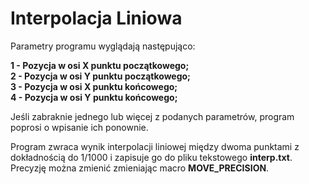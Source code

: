 # Interpolacja Liniowa

Parametry programu wyglądają następująco:<br>

**1 - Pozycja w osi X punktu początkowego;**<br>
**2 - Pozycja w osi Y punktu początkowego;**<br>
**3 - Pozycja w osi X punktu końcowego;**<br>
**4 - Pozycja w osi Y punktu końcowego;**<br>

Jeśli zabraknie jednego lub więcej z podanych parametrów, program poprosi o wpisanie ich ponownie.<br>

Program zwraca wynik interpolacji liniowej między dwoma punktami z dokładnością do 1/1000 i zapisuje go do pliku tekstowego **interp.txt**.<br> 
Precyzję można zmienić zmieniając macro **MOVE_PRECISION**.

